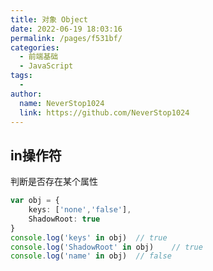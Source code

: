 ```yaml
---
title: 对象 Object
date: 2022-06-19 18:03:16
permalink: /pages/f531bf/
categories:
  - 前端基础
  - JavaScript
tags:
  - 
author: 
  name: NeverStop1024
  link: https://github.com/NeverStop1024
---
```

## in操作符
判断是否存在某个属性
```typescript
var obj = {
    keys: ['none','false'],
    ShadowRoot: true
}
console.log('keys' in obj)  // true
console.log('ShadowRoot' in obj)    // true
console.log('name' in obj)  // false
```